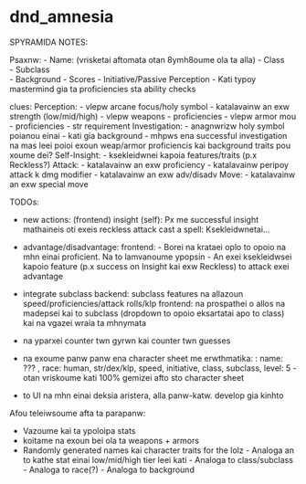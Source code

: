 # dnd_amnesia

SPYRAMIDA NOTES:

Psaxnw:
       - Name: (vrisketai aftomata otan 8ymh8oume ola ta alla)
       - Class      
       - Subclass   
       - Background
       - Scores
       - Initiative/Passive Perception
       - Kati typoy mastermind gia ta proficiencies sta ability checks

clues:
       Perception:
              - vlepw arcane focus/holy symbol
              - katalavainw an exw strength (low/mid/high)
              - vlepw weapons
                     - proficiencies
              - vlepw armor mou
                     - proficiencies
                     - str requirement
       Investigation:
              - anagnwrizw holy symbol poianou einai
              - kati gia background
              - mhpws ena successful investigation na mas leei poioi exoun weap/armor proficiencis kai background traits pou xoume dei?
       Self-Insight:
              - ksekleidwnei kapoia features/traits (p.x Reckless?)
       Attack:
              - katalavainw an exw proficiency
              - katalavainw peripoy attack k dmg modifier
              - katalavainw an exw adv/disadv
       Move:
              - katalavainw an exw special move


TODOs:
 - new actions: (frontend) 
        insight (self): Px me successful insight mathaineis oti exeis reckless attack
        cast a spell: Ksekleidwnetai...

 - advantage/disadvantage: 
    frontend: 
        - Borei na krataei oplo to opoio na mhn einai proficient. Na to lamvanoume ypopsin
        - An exei ksekleidwsei kapoio feature (p.x success on Insight kai exw Reckless) to attack exei advantage
 - integrate subclass
    backend: subclass features na allazoun speed/proficiencies/attack rolls/klp
    frontend: na prospathei o allos na madepsei kai to subclass (dropdown to opoio eksartatai apo to class) kai na vgazei wraia ta mhnymata
 - na yparxei counter twn gyrwn kai counter twn guesses
 - na exoume panw panw ena character sheet me erwthmatika:
        : name: ??? , race: human, str/dex/klp, speed, initiative, class, subclass, level: 5
        - otan vriskoume kati 100% gemizei afto sto character sheet
 - to UI na mhn einai deksia aristera, alla panw-katw. develop gia kinhto
 
Afou teleiwsoume afta ta parapanw:
 - Vazoume kai ta ypoloipa stats
 - koitame na exoun bei ola ta weapons + armors
 - Randomly generated names kai character traits for the lolz
       - Analoga an to kathe stat einai low/mid/high tier leei kati
       - Analoga to class/subclass
       - Analoga to race(?)
       - Analoga to background